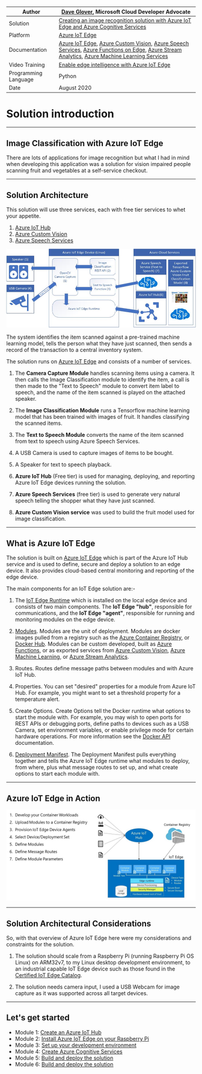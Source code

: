 

|Author|[Dave Glover](https://developer.microsoft.com/en-us/advocates/dave-glover?WT.mc_id=julyot-tir-dglover), Microsoft Cloud Developer Advocate |
|----|---|
|Solution| [Creating an image recognition solution with Azure IoT Edge and Azure Cognitive Services](https://github.com/gloveboxes/Create-a-talking-image-recognition-solution-with-Azure-IoT-Edge-Azure-Cognitive-Services)|
|Platform| [Azure IoT Edge](https://docs.microsoft.com/en-us/azure/iot-edge/?WT.mc_id=julyot-tir-dglover)|
|Documentation | [Azure IoT Edge](https://docs.microsoft.com/en-us/azure/iot-edge/?WT.mc_id=julyot-tir-dglover), [Azure Custom Vision](https://docs.microsoft.com/en-us/azure/cognitive-services/custom-vision-service/getting-started-build-a-classifier/?WT.mc_id=julyot-tir-dglover), [Azure Speech Services](https://docs.microsoft.com/en-us/azure/cognitive-services/speech-service/overview/?WT.mc_id=julyot-tir-dglover),  [Azure Functions on Edge](https://docs.microsoft.com/en-us/azure/iot-edge/tutorial-deploy-function/?WT.mc_id=julyot-tir-dglover), [Azure Stream Analytics](https://docs.microsoft.com/en-us/azure/iot-edge/tutorial-deploy-stream-analytics/?WT.mc_id=julyot-tir-dglover), [Azure Machine Learning Services](https://docs.microsoft.com/en-us/azure/iot-edge/tutorial-deploy-machine-learning/?WT.mc_id=julyot-tir-dglover) |
|Video Training|[Enable edge intelligence with Azure IoT Edge](https://channel9.msdn.com/events/Connect/2017/T253?WT.mc_id=julyot-tir-dglover)|
|Programming Language| Python|
|Date|August 2020|

# Solution introduction

---

## Image Classification with Azure IoT Edge

There are lots of applications for image recognition but what I had in mind when developing this application was a solution for vision impaired people scanning fruit and vegetables at a self-service checkout.

---

## Solution Architecture

This solution will use three services, each with free tier services to whet your appetite.

1. [Azure IoT Hub](https://docs.microsoft.com/en-us/azure/iot-hub/?WT.mc_id=julyot-tir-dglover)
2. [Azure Custom Vision](https://docs.microsoft.com/en-us/azure/cognitive-services/custom-vision-service/?WT.mc_id=julyot-tir-dglover)
3. [Azure Speech Services](https://docs.microsoft.com/en-us/azure/cognitive-services/speech-service/?WT.mc_id=julyot-tir-dglover)


![IoT Edge Solution Architecture](zdocs/resources/Architecture.jpg)

The system identifies the item scanned against a pre-trained machine learning model, tells the person what they have just scanned, then sends a record of the transaction to a central inventory system.

The solution runs on [Azure IoT Edge](https://docs.microsoft.com/en-us/azure/iot-edge/?WT.mc_id=julyot-tir-dglover) and consists of a number of services.

1. The **Camera Capture Module** handles scanning items using a camera. It then calls the Image Classification module to identify the item, a call is then made to the "Text to Speech" module to convert item label to speech, and the name of the item scanned is played on the attached speaker.  

2. The **Image Classification Module** runs a Tensorflow machine learning model that has been trained with images of fruit. It handles classifying the scanned items.

3. The **Text to Speech Module** converts the name of the item scanned from text to speech using Azure Speech Services.

4. A USB Camera is used to capture images of items to be bought.

5. A Speaker for text to speech playback.

6. **Azure IoT Hub** (Free tier) is used for managing, deploying, and reporting Azure IoT Edge devices running the solution.

7. **Azure Speech Services** (free tier) is used to generate very natural speech telling the shopper what they have just scanned.

8. **Azure Custom Vision service** was used to build the fruit model used for image classification.

---

## What is Azure IoT Edge

The solution is built on [Azure IoT Edge](https://docs.microsoft.com/en-us/azure/iot-edge/?WT.mc_id=julyot-tir-dglover) which is part of the Azure IoT Hub service and is used to define, secure and deploy a solution to an edge device. It also provides cloud-based central monitoring and reporting of the edge device.

The main components for an IoT Edge solution are:-

1. The [IoT Edge Runtime](https://docs.microsoft.com/en-us/azure/iot-edge/iot-edge-runtime/?WT.mc_id=julyot-tir-dglover) which is installed on the local edge device and consists of two main components. The **IoT Edge "hub"**, responsible for communications, and the **IoT Edge "agent"**, responsible for running and monitoring modules on the edge device.

2. [Modules](https://docs.microsoft.com/en-us/azure/iot-edge/iot-edge-modules/?WT.mc_id=julyot-tir-dglover). Modules are the unit of deployment. Modules are docker images pulled from a registry such as the [Azure Container Registry](https://azure.microsoft.com/en-au/services/container-registry/?WT.mc_id=julyot-tir-dglover), or [Docker Hub](https://hub.docker.com/). Modules can be custom developed, built as [Azure Functions](https://docs.microsoft.com/en-us/azure/iot-edge/tutorial-deploy-function/?WT.mc_id=julyot-tir-dglover), or as exported services from [Azure Custom Vision](https://docs.microsoft.com/en-us/azure/iot-edge/tutorial-deploy-stream-analytics/?WT.mc_id=julyot-tir-dglover), [Azure Machine Learning](https://docs.microsoft.com/en-us/azure/iot-edge/tutorial-deploy-machine-learning/?WT.mc_id=julyot-tir-dglover), or [Azure Stream Analytics](https://docs.microsoft.com/en-us/azure/iot-edge/tutorial-deploy-stream-analytics/?WT.mc_id=julyot-tir-dglover).

3. Routes. Routes define message paths between modules and with Azure IoT Hub.

4. Properties. You can set "desired" properties for a module from Azure IoT Hub. For example, you might want to set a threshold property for a temperature alert.

5. Create Options. Create Options tell the Docker runtime what options to start the module with. For example, you may wish to open ports for REST APIs or debugging ports, define paths to devices such as a USB Camera, set environment variables, or enable privilege mode for certain hardware operations. For more information see the [Docker API](https://docs.docker.com/engine/api/latest/) documentation.

6. [Deployment Manifest](https://docs.microsoft.com/en-us/azure/iot-edge/module-composition/?WT.mc_id=julyot-tir-dglover). The Deployment Manifest pulls everything together and tells the Azure IoT Edge runtime what modules to deploy, from where, plus what message routes to set up, and what create options to start each module with.

---

## Azure IoT Edge in Action

![iot edge in action](zdocs/resources/iot-edge-in-action.jpg)

---

## Solution Architectural Considerations

So, with that overview of Azure IoT Edge here were my considerations and constraints for the solution.

1. The solution should scale from a Raspberry Pi (running Raspberry Pi OS Linux) on ARM32v7, to my Linux desktop development environment, to an industrial capable IoT Edge device such as those found in the [Certified IoT Edge Catalog](https://catalog.azureiotsolutions.com/).

2. The solution needs camera input, I used a USB Webcam for image capture as it was supported across all target devices.

---

## Let's get started

<!-- [Home](../../README.md) -->

* Module 1: [Create an Azure IoT Hub](zdocs/module_1_create_iot_hub/README.md)
* Module 2: [Install Azure IoT Edge on your Raspberry Pi](zdocs/module_2_install_azure_iot_edge/README.md)
* Module 3: [Set up your development environment](zdocs/module_3_set_up_computer/README.md)
* Module 4: [Create Azure Cognitive Services](zdocs/module_4_create_azure_resources/README.md)
* Module 5: [Build and deploy the solution](zdocs/module_5_building_the_solution/README.md)
* Module 6: [Build and deploy the solution](zdocs/module_6_camera_settings/README.md)
